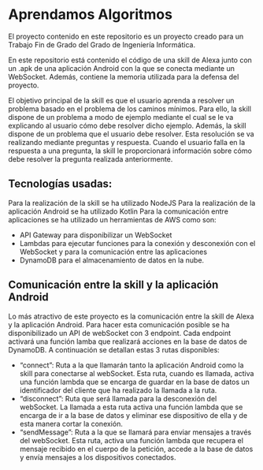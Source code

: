 # Aprendamos Algoritmos

El proyecto contenido en este repositorio es un proyecto creado para un Trabajo Fin de Grado del Grado de Ingeniería Informática.

En este repositorio está contenido el código de una skill de Alexa junto con un .apk de una aplicación Android con la que se conecta mediante un WebSocket. Además, contiene la memoria utilizada para la defensa del proyecto.

El objetivo principal de la skill es que el usuario aprenda a resolver un problema basado en el problema de los caminos mínimos. Para ello, la skill dispone de un problema a modo de ejemplo mediante el cual se le va explicando al usuario cómo debe resolver dicho ejemplo. Además, la skill dispone de un problema que el usuario debe resolver. Esta resolución se va realizando mediante preguntas y respuesta. Cuando el usuario falla en la respuesta a una pregunta, la skill le proporcionará información sobre cómo debe resolver la pregunta realizada anteriormente.

## Tecnologías usadas:
Para la realización de la skill se ha utilizado NodeJS
Para la realización de la aplicación Android se ha utilizado Kotlin
Para la comunicación entre aplicaciones se ha utilizado un herramientas de AWS como son:
  * API Gateway para disponibilizar un WebSocket
  * Lambdas para ejecutar funciones para la conexión y desconexión con el WebSocket y para la comunicación entre las aplicaciones
  * DynamoDB para el almacenamiento de datos en la nube.


## Comunicación entre la skill y la aplicación Android

Lo más atractivo de este proyecto es la comunicación entre la skill de Alexa y la aplicación Android. Para hacer esta comunicación posible se ha disponibilizado un API de webSocket con 3 endpoint. Cada endpoint activará una función lamba que realizará acciones en la base de datos de DynamoDB. A continuación se detallan estas 3 rutas disponibles:
* “connect”: Ruta a la que llamarán tanto la aplicación Android como la skill para conectarse al webSocket. Esta ruta, cuando es llamada, activa una función lambda que se encarga de guardar en la base de datos un identificador del cliente que ha realizado la llamada a la ruta.
* “disconnect”: Ruta que será llamada para la desconexión del webSocket. La llamada a esta ruta activa una función lambda que se encarga de ir a la base de datos y eliminar ese dispositivo de ella y de esta manera cortar la conexión.
* “sendMessage”: Ruta a la que se llamará para enviar mensajes a través del webSocket. Esta ruta, activa una función lambda que recupera el mensaje recibido en el cuerpo de la petición, accede a la base de datos y envía mensajes a los dispositivos conectados.
